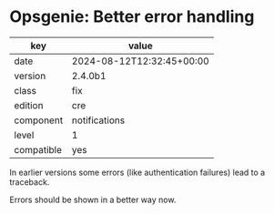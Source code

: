 [//]: # (werk v2)
# Opsgenie: Better error handling

key        | value
---------- | ---
date       | 2024-08-12T12:32:45+00:00
version    | 2.4.0b1
class      | fix
edition    | cre
component  | notifications
level      | 1
compatible | yes

In earlier versions some errors (like authentication failures) lead to a
traceback.

Errors should be shown in a better way now.
